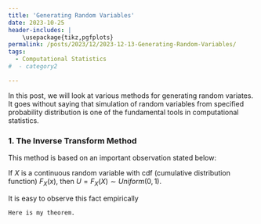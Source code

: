 ```yaml
---
title: 'Generating Random Variables'
date: 2023-10-25
header-includes: |
    \usepackage{tikz,pgfplots}
permalink: /posts/2023/12/2023-12-13-Generating-Random-Variables/
tags:
  - Computational Statistics
#  - category2

---
```

In this post, we will look at various methods for generating random variates. It goes without saying that simulation of random variables from specified probability distribution is one of the fundamental tools in computational statistics.

### 1. The Inverse Transform Method

This method is based on an important observation stated below:
		
If $X$ is a continuous random variable with cdf (cumulative distribution function) $F_X(x)$, then $U = F_X(X) \sim Uniform(0,1).$ 
		
It is easy to observe this fact empirically 

```{theorem, label, name="Theorem name"}
Here is my theorem.
```

















